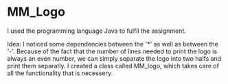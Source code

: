 # MM_Logo 

I used the programming language Java to fulfil the assignment.

Idea:
I noticed some dependencies between the '*' as well as between the '-'.
Because of the fact that the number of lines needed to print the logo is always an even number, 
we can simply separate the logo into two halfs and print them separatly.
I created a class called MM_logo, which takes care of all the functionality that is necessery.
